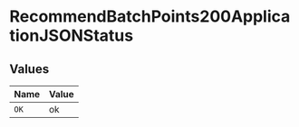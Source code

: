 # RecommendBatchPoints200ApplicationJSONStatus


## Values

| Name  | Value |
| ----- | ----- |
| `OK`  | ok    |